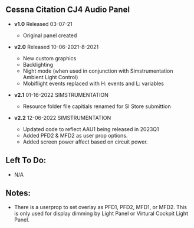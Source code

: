 ## Cessna Citation CJ4 Audio Panel
- **v1.0** 
  Released 03-07-21
	- Original panel created 

- **v2.0** 
  Released 10-06-2021-8-2021
	- New custom graphics
	- Backlighting
	- Night mode (when used in conjunction with Simstrumentation Ambient Light Control)
	- Mobiflight events replaced with H: events and L: variables 
- **v2.1** 01-16-2022 SIMSTRUMENTATION
    - Resource folder file capitials renamed for SI Store submittion  
- **v2.2** 12-06-2022 SIMSTRUMENTATION      
   - Updated code to reflect AAU1 being released in 2023Q1
   - Added PFD2 & MFD2 as user prop options.
   - Added screen power affect based on circuit power.
   
## Left To Do:
  - N/A
	
## Notes:
  - There is a userprop to set overlay as PFD1, PFD2, MFD1, or MFD2. This is only used for display dimming by Light Panel or Virtural Cockpit Light Panel.  